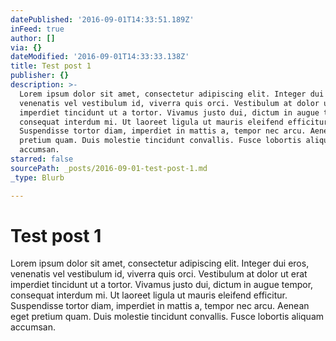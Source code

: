 ```yaml
---
datePublished: '2016-09-01T14:33:51.189Z'
inFeed: true
author: []
via: {}
dateModified: '2016-09-01T14:33:33.138Z'
title: Test post 1
publisher: {}
description: >-
  Lorem ipsum dolor sit amet, consectetur adipiscing elit. Integer dui eros,
  venenatis vel vestibulum id, viverra quis orci. Vestibulum at dolor ut erat
  imperdiet tincidunt ut a tortor. Vivamus justo dui, dictum in augue tempor,
  consequat interdum mi. Ut laoreet ligula ut mauris eleifend efficitur.
  Suspendisse tortor diam, imperdiet in mattis a, tempor nec arcu. Aenean eget
  pretium quam. Duis molestie tincidunt convallis. Fusce lobortis aliquam
  accumsan.
starred: false
sourcePath: _posts/2016-09-01-test-post-1.md
_type: Blurb

---
```

# Test post 1

Lorem ipsum dolor sit amet, consectetur adipiscing elit. Integer dui eros, venenatis vel vestibulum id, viverra quis orci. Vestibulum at dolor ut erat imperdiet tincidunt ut a tortor. Vivamus justo dui, dictum in augue tempor, consequat interdum mi. Ut laoreet ligula ut mauris eleifend efficitur. Suspendisse tortor diam, imperdiet in mattis a, tempor nec arcu. Aenean eget pretium quam. Duis molestie tincidunt convallis. Fusce lobortis aliquam accumsan.